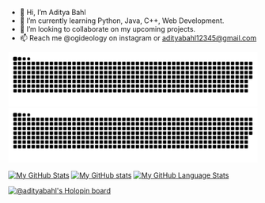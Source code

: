 - 👋 Hi, I’m Aditya Bahl
- 🌱 I’m currently learning Python, Java, C++, Web Development.
- 💞️ I’m looking to collaborate on my upcoming projects.
- 📫 Reach me @ogideology on instagram or adityabahl12345@gmail.com

<!---
AdityaBahl/AdityaBahl is a ✨ special ✨ repository because its `README.md` (this file) appears on your GitHub profile.
You can click the Preview link to take a look at your changes.
--->
![github contribution grid snake animation](https://raw.githubusercontent.com/AdityaBahl/AdityaBahl/output/github-contribution-grid-snake-dark.svg#gh-dark-mode-only)![github contribution grid snake animation](https://raw.githubusercontent.com/AdityaBahl/AdityaBahl/output/github-contribution-grid-snake.svg#gh-light-mode-only)


[![My GitHub Stats](https://github-readme-stats.vercel.app/api/?username=adityabahl&count_private=true&theme=tokyonight&showicons=true)]()
[![My GitHub stats](https://github-readme-stats.vercel.app/api?username=adityabahl&theme=tokyonight&showicons=true)](https://github.com/anuraghazra/github-readme-stats)
[![My GitHub Language Stats](https://github-readme-stats.vercel.app/api/top-langs/?username=adityabahl&langs_count=5&theme=tokyonight)]()

[![@adityabahl's Holopin board](https://holopin.me/adityabahl)](https://holopin.io/@adityabahl)
